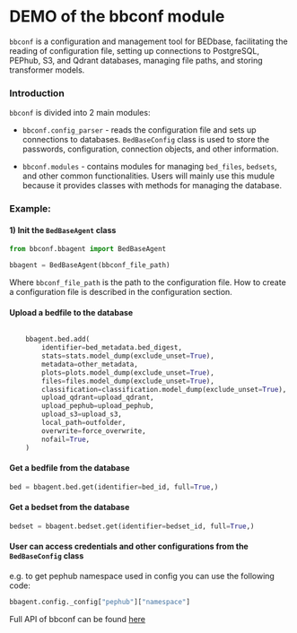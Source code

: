 # DEMO of the bbconf module

`bbconf` is a configuration and management tool for BEDbase, facilitating the reading of configuration file,
setting up connections to PostgreSQL, PEPhub, S3, and Qdrant databases, managing file paths, and storing transformer models.

### Introduction

`bbconf` is divided into 2 main modules:
- `bbconf.config_parser` - reads the configuration file and sets up connections to databases. 
`BedBaseConfig` class is used to store the passwords, configuration, connection objects, and other information.

- `bbconf.modules` - contains modules for managing `bed_files`, `bedsets`, and other common functionalities.
Users will mainly use this mudule because it provides classes with methods for managing the database.

### Example:

#### 1) Init the `BedBaseAgent` class

```python
from bbconf.bbagent import BedBaseAgent

bbagent = BedBaseAgent(bbconf_file_path)
```
Where `bbconf_file_path` is the path to the configuration file. How to create a configuration file is described in the configuration section.

#### Upload a bedfile to the database

```python

    bbagent.bed.add(
        identifier=bed_metadata.bed_digest,
        stats=stats.model_dump(exclude_unset=True),
        metadata=other_metadata,
        plots=plots.model_dump(exclude_unset=True),
        files=files.model_dump(exclude_unset=True),
        classification=classification.model_dump(exclude_unset=True),
        upload_qdrant=upload_qdrant,
        upload_pephub=upload_pephub,
        upload_s3=upload_s3,
        local_path=outfolder,
        overwrite=force_overwrite,
        nofail=True,
    )
```

#### Get a bedfile from the database

```python
bed = bbagent.bed.get(identifier=bed_id, full=True,)
```

#### Get a bedset from the database

```python
bedset = bbagent.bedset.get(identifier=bedset_id, full=True,)
```

#### User can access credentials and other configurations from the `BedBaseConfig` class

e.g. to get pephub namespace used in config you can use the following code:

```python
bbagent.config._config["pephub"]["namespace"]
```


Full API of bbconf can be found [here](./bbc_api.md)